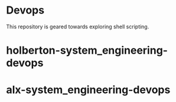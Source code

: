 # Devops
This repository is geared towards exploring shell scripting.
# holberton-system_engineering-devops
# alx-system_engineering-devops
